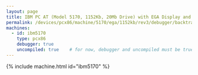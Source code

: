 ```yaml
---
layout: page
title: IBM PC AT (Model 5170, 1152Kb, 20Mb Drive) with EGA Display and Debugger
permalink: /devices/pcx86/machine/5170/ega/1152kb/rev3/debugger/backtrack/
machines:
  - id: ibm5170
    type: pcx86
    debugger: true
    uncompiled: true	# for now, debugger and uncompiled must be true to enable BACKTRACK support
---
```


{% include machine.html id="ibm5170" %}
